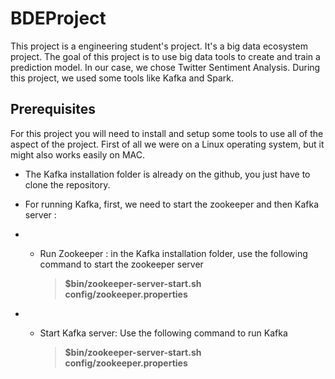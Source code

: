 # BDEProject

This project is a engineering student's project. It's a big data ecosystem project.
The goal of this project is to use big data tools to create and train a prediction model. In our case, we chose Twitter Sentiment Analysis.
During this project, we used some tools like Kafka and Spark.

## Prerequisites

For this project you will need to install and setup some tools to use all of the aspect of the project.
First of all we were on a Linux operating system, but it might also works easily on MAC.

- The Kafka installation folder is already on the github, you just have to clone the repository.
- For running Kafka, first, we need to start the zookeeper and then Kafka server :
- -  Run Zookeeper : in the Kafka installation folder, use the following command to start the zookeeper server 

        > **$bin/zookeeper-server-start.sh config/zookeeper.properties**
        
- - Start Kafka server: Use the following command to run Kafka
        
     > **$bin/zookeeper-server-start.sh config/zookeeper.properties**
    
